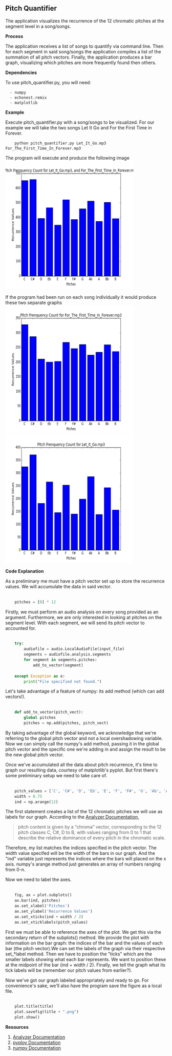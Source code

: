 ## Pitch Quantifier ##

The application visualizes the recurrence of the 12 chromatic pitches at the segment level in a song/songs.

**Process**

The application receives a list of songs to quantify via command line. Then for each segment in said song/songs the application compiles a list of the summation of all pitch vectors. Finally, the application produces a bar graph, visualizing which pitches are more frequently found then others.

**Dependencies**

To use pitch_quantifier.py, you will need:

      - numpy
      - echonest.remix
      - matplotlib

**Example**

Execute pitch_quantifier.py with a song/songs to be visualized. For our example we will take the two songs Let It Go and For the First Time in Forever.

```
    python pitch_quantifier.py Let_It_Go.mp3 For_The_First_Time_In_Forever.mp3
```

The program will execute and produce the following image
<img src="https://github.com/Bryconc/CS3535/blob/master/Research%20Module%201/Pitch%20Frenquency%20Count%20for%20Let_It_Go.mp3,%20and%20For_The_First_Time_In_Forever.mp3.png?raw=true" alt="Pitch Quantified Graph Example" width="400" height="400">

If the program had been run on each song individually it would produce these two separate graphs
<img src="https://github.com/Bryconc/CS3535/blob/master/Research%20Module%201/Pitch%20Frenquency%20Count%20for%20For_The_First_Time_In_Forever.mp3.png?raw=true" alt="Pitch Quantified Graph Example - First Time" width="400" height="400">
<img src="https://github.com/Bryconc/CS3535/blob/master/Research%20Module%201/Pitch%20Frenquency%20Count%20for%20Let_It_Go.mp3.png?raw=true" alt="Pitch Quantified Graph Example - Let It Go" width="400" height="400">

**Code Explanation**

As a preliminary me must have a pitch vector set up to store the recurrence values. We will accumulate the data in said vector.

```python

    pitches = [0] * 12
```

Firstly, we must perform an audio analysis on every song provided as an argument. Furthermore, we are only interested in looking at pitches on the segment level. With each segment, we will send its pitch vector to accounted for.

```python

    try:
        audiofile = audio.LocalAudioFile(input_file)
        segments = audiofile.analysis.segments
        for segment in segments.pitches:
            add_to_vector(segment)

    except Exception as e:
        print("File specified not found.")
```

Let's take advantage of a feature of numpy: its add method (which can add vectors!).

```python

    def add_to_vector(pitch_vect):
        global pitches
        pitches = np.add(pitches, pitch_vect)
```
By taking advantage of the global keyword, we acknowledge that we're referring to the global pitch vector and not a local overshadowing variable. Now we can simply call the numpy's add method, passing it in the global pitch vector and the specific one we're adding in and assign the result to be the new global pitch vector.

Once we've accumulated all the data about pitch recurrence, it's time to graph our resulting data, courtesy of matplotlib's pyplot. But first there's some preliminary setup we need to take care of.

```python

    pitch_values = ['C', 'C#', 'D', 'Eb', 'E', 'F', 'F#', 'G', 'Ab', 'A', 'Bb', 'B']
    width = 0.75
    ind = np.arange(12)
```

The first statement creates a list of the 12 chromatic pitches we will use as labels for our graph. According to the [Analyzer Documentation],

>pitch content is given by a “chroma” vector, corresponding to the 12 pitch classes C, C#, D to B, with values ranging
from 0 to 1 that describe the relative dominance of every pitch in the chromatic scale.

Therefore, my list matches the indices specified in the pitch vector. The width value specifed will be the width of the bars in our graph. And the "ind" variable just represents the indices where the bars will placed on the x axis. numpy's arange method just generates an array of numbers ranging from 0-n.

Now we need to label the axes.
```python

    fig, ax = plot.subplots()
    ax.bar(ind, pitches)
    ax.set_xlabel('Pitches')
    ax.set_ylabel('Recurrence Values')
    ax.set_xticks(ind + width / 2)
    ax.set_xticklabels(pitch_values)
```

First we must be able to reference the axes of the plot. We get this via the secondary return of the subplots() method. We provide the plot with information on the bar graph: the indices of the bar and the values of each bar (the pitch vector).We can set the labels of the graph via their respective set_*label method. Then we have to position the "ticks" which are the smaller labels showing what each bar represents. We want to position these at the midpoint of the bar (ind + width / 2). Finally, we tell the graph what its tick labels will be (remember our pitch values from earlier?).

Now we've got our graph labeled appropriately and ready to go. For convenience's sake, we'll also have the program save the figure as a local file.

```python

    plot.title(title)
    plot.savefig(title + ".png")
    plot.show()
```


**Resources**

1. [Analyzer Documentation]
2. [pyploy Documentation]
3. [numpy Documentation]


[Analyzer Documentation]: http://developer.echonest.com/docs/v4/_static/AnalyzeDocumentation.pdf
[pyploy Documentation]: http://matplotlib.org/api/pyplot_api.html
[numpy Documentation]: http://docs.scipy.org/doc/
